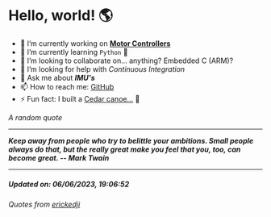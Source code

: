 # Hello, world! 🌎


- 🔧 I’m currently working on [**Motor Controllers**](https://github.com/kyleRhess/MicroMotor)
- 🌱 I’m currently learning `Python` **🐍**
- 👯 I’m looking to collaborate on... anything? Embedded C (ARM)?
- 🤔 I’m looking for help with *Continuous Integration*
- 💬 Ask me about ***IMU's***
- 📫 How to reach me: [GitHub](https://github.com/kyleRhess)
- ⚡ Fun fact: I built a [Cedar canoe...](https://kylerhess.github.io/canoe.html) 🛶

_A random quote_
___
***Keep away from people who try to belittle your ambitions. Small people
always do that, but the really great make you feel that you, too, can
become great.
-- Mark Twain***
___
##### Updated on: 06/06/2023, 19:06:52
###### Quotes from [erickedji](https://gist.github.com/erickedji/68802)